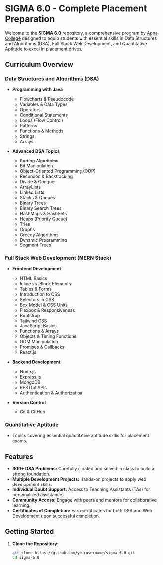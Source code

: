# SIGMA 6.0 - Complete Placement Preparation

Welcome to the **SIGMA 6.0** repository, a comprehensive program by [Apna College](https://www.apnacollege.in/) designed to equip students with essential skills in Data Structures and Algorithms (DSA), Full Stack Web Development, and Quantitative Aptitude to excel in placement drives.

## Curriculum Overview

### Data Structures and Algorithms (DSA)

- **Programming with Java**
  - Flowcharts & Pseudocode
  - Variables & Data Types
  - Operators
  - Conditional Statements
  - Loops (Flow Control)
  - Patterns
  - Functions & Methods
  - Strings
  - Arrays

- **Advanced DSA Topics**
  - Sorting Algorithms
  - Bit Manipulation
  - Object-Oriented Programming (OOP)
  - Recursion & Backtracking
  - Divide & Conquer
  - ArrayLists
  - Linked Lists
  - Stacks & Queues
  - Binary Trees
  - Binary Search Trees
  - HashMaps & HashSets
  - Heaps (Priority Queue)
  - Tries
  - Graphs
  - Greedy Algorithms
  - Dynamic Programming
  - Segment Trees

### Full Stack Web Development (MERN Stack)

- **Frontend Development**
  - HTML Basics
  - Inline vs. Block Elements
  - Tables & Forms
  - Introduction to CSS
  - Selectors in CSS
  - Box Model & CSS Units
  - Flexbox & Responsiveness
  - Bootstrap
  - Tailwind CSS
  - JavaScript Basics
  - Functions & Arrays
  - Objects & Timing Functions
  - DOM Manipulation
  - Promises & Callbacks
  - React.js

- **Backend Development**
  - Node.js
  - Express.js
  - MongoDB
  - RESTful APIs
  - Authentication & Authorization

- **Version Control**
  - Git & GitHub

### Quantitative Aptitude

- Topics covering essential quantitative aptitude skills for placement exams.

## Features

- **300+ DSA Problems:** Carefully curated and solved in class to build a strong foundation.
- **Multiple Development Projects:** Hands-on projects to apply web development skills.
- **Individual Doubt Support:** Access to Teaching Assistants (TAs) for personalized assistance.
- **Community Access:** Engage with peers and mentors for collaborative learning.
- **Certificates of Completion:** Earn certificates for both DSA and Web Development upon successful completion.

## Getting Started

1. **Clone the Repository:**
   ```bash
   git clone https://github.com/yourusername/sigma-6.0.git
   cd sigma-6.0

